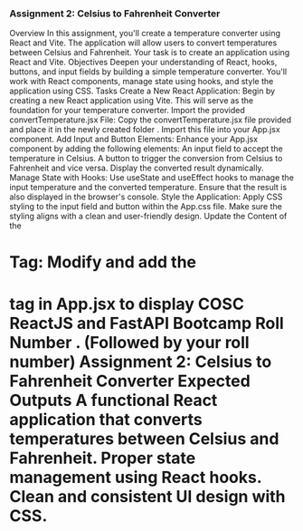### Assignment 2: Celsius to Fahrenheit Converter
Overview
In this assignment, you'll create a temperature converter using React and Vite. The application will allow users to convert temperatures between Celsius and Fahrenheit. Your task is to create an application using React and Vite.
Objectives
Deepen your understanding of React, hooks, buttons, and input fields by building a simple temperature converter. You'll work with React components, manage state using hooks, and style the application using CSS.
Tasks
Create a New React Application:
Begin by creating a new React application using Vite. This will serve as the foundation for your temperature converter.
Import the provided convertTemperature.jsx File:
Copy the convertTemperature.jsx file provided and place it in the newly created folder . Import this file into your App.jsx component.
Add Input and Button Elements:
Enhance your App.jsx component by adding the following elements:
An input field to accept the temperature in Celsius.
A button to trigger the conversion from Celsius to Fahrenheit and vice versa.
Display the converted result dynamically.
Manage State with Hooks:
Use useState and useEffect hooks to manage the input temperature and the converted temperature. Ensure that the result is also displayed in the browser's console.
Style the Application:
Apply CSS styling to the input field and button within the App.css file. Make sure the styling aligns with a clean and user-friendly design.
Update the Content of the <h1> Tag:
Modify and add the <h1> tag in App.jsx to display 
COSC ReactJS and FastAPI Bootcamp
Roll Number . (Followed by your roll number)
Assignment 2: Celsius to Fahrenheit Converter
Expected Outputs
A functional React application that converts temperatures between Celsius and Fahrenheit.
Proper state management using React hooks.
Clean and consistent UI design with CSS.

